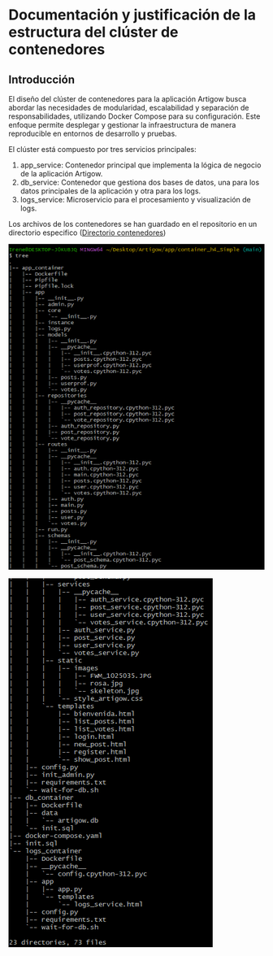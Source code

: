 # Documentación y justificación de la estructura del clúster de contenedores
## Introducción

El diseño del clúster de contenedores para la aplicación Artigow busca 
abordar las necesidades de modularidad, escalabilidad y separación de 
responsabilidades, utilizando Docker Compose para su configuración. 
Este enfoque permite desplegar y gestionar la infraestructura de 
manera reproducible en entornos de desarrollo y pruebas.

El clúster está compuesto por tres servicios principales:
1. app_service: Contenedor principal que implementa la lógica de 
negocio de la aplicación Artigow.
2. db_service: Contenedor que gestiona dos bases de datos, una para 
los datos principales de la aplicación y otra para los logs.
3. logs_service: Microservicio para el procesamiento y visualización 
de logs.

Los archivos de los contenedores se han guardado en el repositorio en un directorio especifico ([Directorio contenedores](.Artigow/app/container_h4_Simple/))

![](imagenes/tree1.png)

![](imagenes/tree2.png)
